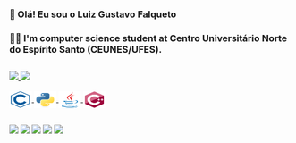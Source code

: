 
### 👋 Olá! Eu sou o Luiz Gustavo Falqueto

### 👨‍💻 I'm computer science student at Centro Universitário Norte do Espírito Santo (CEUNES/UFES).

##

<div>
  <a href="https://github.com/luizgfalqueto">
  <img height="180em" src="https://github-readme-stats.vercel.app/api?username=luizgfalqueto&show_icons=true&theme=dark&include_all_commits=true&count_private=true"/>
  <img height="180em" src="https://github-readme-stats.vercel.app/api/top-langs/?username=luizgfalqueto&layout=compact&langs_count=7&theme=dark"/>
</div>
 
<div style="display: inline_block"><br>
 <img align="center" alt="Luiz-C" height="30" width="40" src="https://github.com/devicons/devicon/blob/master/icons/c/c-line.svg">
 <img align="center" alt="Luiz-Python" height="30" width="40" src="https://raw.githubusercontent.com/devicons/devicon/master/icons/python/python-original.svg">
 <img align="center" alt="Luiz-Java" height="30" width="40" src="https://github.com/devicons/devicon/blob/master/icons/java/java-original.svg">
 <img align="center" alt="Luiz-Cplusplus" height="30" width="40" src="https://github.com/devicons/devicon/blob/master/icons/cplusplus/cplusplus-original.svg">
</div>

 ##
 
 <div> 
  <a href="https://www.linkedin.com/in/luizfalqueto" target="_blank"><img src="https://img.shields.io/badge/-LinkedIn-%230077B5?style=for-the-badge&logo=linkedin&logoColor=white" target="_blank"></a>
  <a href="https://instagram.com/luizgfalqueto" target="_blank"><img src="https://img.shields.io/badge/-Instagram-%23E4405F?style=for-the-badge&logo=instagram&logoColor=white" target="_blank"></a> 
  <a href = "mailto:lgfalqueto85@gmail.com"><img src="https://img.shields.io/badge/-Gmail-%23333?style=for-the-badge&logo=gmail&logoColor=white" target="_blank"></a>
  <a href="https://www.facebook.com/luizgustavo.falquetobaptista" target="_blank"><img src="https://img.shields.io/badge/Facebook-1877F2?style=for-the-badge&logo=facebook&logoColor=white" target="_blank"></a>
  <a href = "https://twitter.com/FalquetoLuiz"><img src="https://img.shields.io/badge/Twitter-1DA1F2?style=for-the-badge&logo=twitter&logoColor=white" target="_blank"></a>
 
</div>
